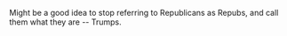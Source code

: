 Might be a good idea to stop referring to Republicans as Repubs, and call them what they are -- Trumps.
